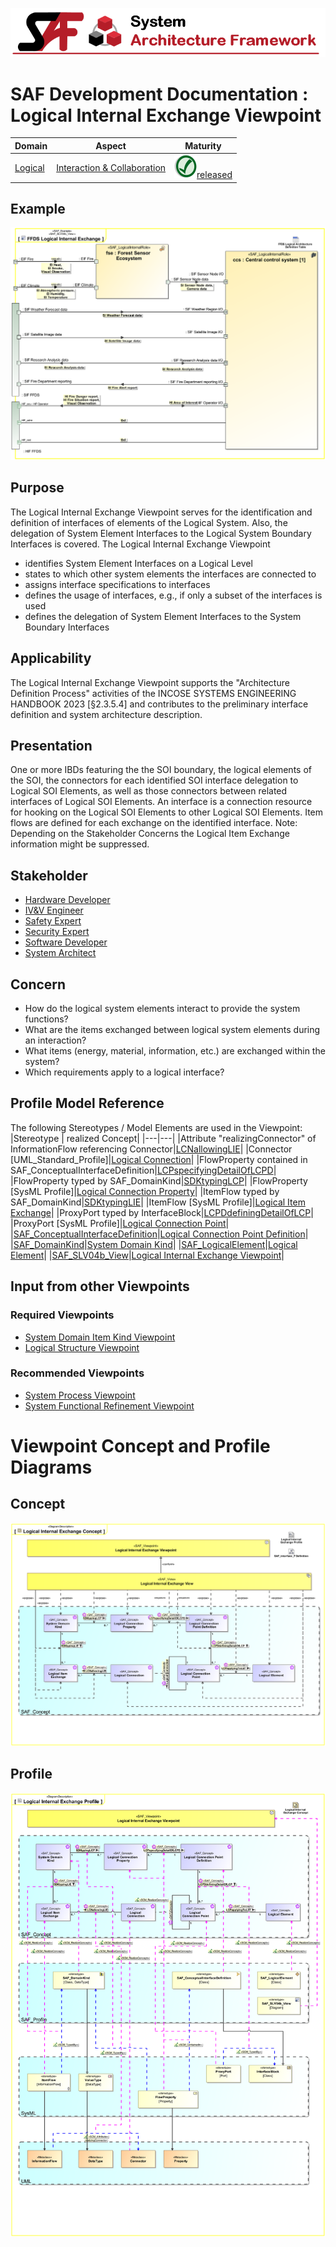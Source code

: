 ![System Architecture Framework](../../diagrams/Banner_SAF.png)
# SAF Development Documentation : Logical Internal Exchange Viewpoint
|**Domain**|**Aspect**|**Maturity**|
| --- | --- | --- |
|[Logical](../../domains.md#Domain-Logical)|[Interaction & Collaboration](../../aspects.md#Aspect-Interaction-&-Collaboration)|![Released](../../diagrams/Symbol_confirmed.png )[released](../../using-saf/maturity.md#released)|
## Example
![Logical-Internal-Exchange-Viewpoint-primary-example.svg](../../diagrams/vp-examples/Logical-Internal-Exchange-Viewpoint-primary-example.svg)
## Purpose
The Logical Internal Exchange Viewpoint serves for the identification and definition of interfaces of elements of the Logical System. Also, the delegation of System Element Interfaces to the Logical System Boundary Interfaces is covered.
The Logical Internal Exchange Viewpoint
* identifies System Element Interfaces on a Logical Level
* states to which other system elements the interfaces are connected to
* assigns interface specifications to interfaces
* defines the usage of interfaces, e.g., if only a subset of the interfaces is used 
* defines the delegation of System Element Interfaces to the System Boundary Interfaces
## Applicability
The Logical Internal Exchange Viewpoint supports the "Architecture Definition Process" activities of the INCOSE SYSTEMS ENGINEERING HANDBOOK 2023 [§2.3.5.4] and contributes to the preliminary interface definition and system architecture description.
## Presentation
One or more IBDs featuring the the SOI boundary, the logical elements of the SOI, the connectors for each identified SOI interface delegation to Logical SOI Elements, as well as those connectors between related interfaces of Logical SOI Elements. An interface is a connection resource for hooking on the Logical SOI Elements to other Logical SOI Elements. Item flows are defined for each exchange on the identified interface.
Note: Depending on the Stakeholder Concerns the Logical Item Exchange information might be suppressed.

## Stakeholder
* [Hardware Developer](../../stakeholders.md#Hardware-Developer)
* [IV&V Engineer](../../stakeholders.md#IV&V-Engineer)
* [Safety Expert](../../stakeholders.md#Safety-Expert)
* [Security Expert](../../stakeholders.md#Security-Expert)
* [Software Developer](../../stakeholders.md#Software-Developer)
* [System Architect](../../stakeholders.md#System-Architect)
## Concern
* How do the logical system elements interact to provide the system functions?
* What are the items exchanged between logical system elements during an interaction?
* What items (energy, material, information, etc.) are exchanged within the system?
* Which requirements apply to a logical interface?
## Profile Model Reference
The following Stereotypes / Model Elements are used in the Viewpoint:
|Stereotype | realized Concept|
|---|---|
|Attribute "realizingConnector" of InformationFlow referencing Connector|[LCNallowingLIE](../concept/concepts.md#LCNallowingLIE)|
|Connector [UML_Standard_Profile]|[Logical Connection](../concept/concepts.md#Logical-Connection)|
|FlowProperty contained in SAF_ConceptualInterfaceDefinition|[LCPspecifyingDetailOfLCPD](../concept/concepts.md#LCPspecifyingDetailOfLCPD)|
|FlowProperty typed by SAF_DomainKind|[SDKtypingLCP](../concept/concepts.md#SDKtypingLCP)|
|FlowProperty [SysML Profile]|[Logical Connection Property](../concept/concepts.md#Logical-Connection-Property)|
|ItemFlow typed by SAF_DomainKind|[SDKtypingLIE](../concept/concepts.md#SDKtypingLIE)|
|ItemFlow [SysML Profile]|[Logical Item Exchange](../concept/concepts.md#Logical-Item-Exchange)|
|ProxyPort typed by InterfaceBlock|[LCPDdefiningDetailOfLCP](../concept/concepts.md#LCPDdefiningDetailOfLCP)|
|ProxyPort [SysML Profile]|[Logical Connection Point](../concept/concepts.md#Logical-Connection-Point)|
|[SAF_ConceptualInterfaceDefinition](../../stereotypes.md#SAF_ConceptualInterfaceDefinition)|[Logical Connection Point Definition](../concept/concepts.md#Logical-Connection-Point-Definition)|
|[SAF_DomainKind](../../stereotypes.md#SAF_DomainKind)|[System Domain Kind](../concept/concepts.md#System-Domain-Kind)|
|[SAF_LogicalElement](../../stereotypes.md#SAF_LogicalElement)|[Logical Element](../concept/concepts.md#Logical-Element)|
|[SAF_SLV04b_View](../../stereotypes.md#SAF_SLV04b_View)|[Logical Internal Exchange Viewpoint](../concept/concepts.md#Logical-Internal-Exchange-Viewpoint)|
## Input from other Viewpoints
### Required Viewpoints
* [System Domain Item Kind Viewpoint](System-Domain-Item-Kind-Viewpoint.md)
* [Logical Structure Viewpoint](Logical-Structure-Viewpoint.md)
### Recommended Viewpoints
* [System Process Viewpoint](System-Process-Viewpoint.md)
* [System Functional Refinement Viewpoint](System-Functional-Refinement-Viewpoint.md)
# Viewpoint Concept and Profile Diagrams
## Concept
![Logical Internal Exchange Concept](diagrams/Logical-Internal-Exchange-Concept.svg)
## Profile
![Logical Internal Exchange Profile](diagrams/Logical-Internal-Exchange-Profile.svg)
